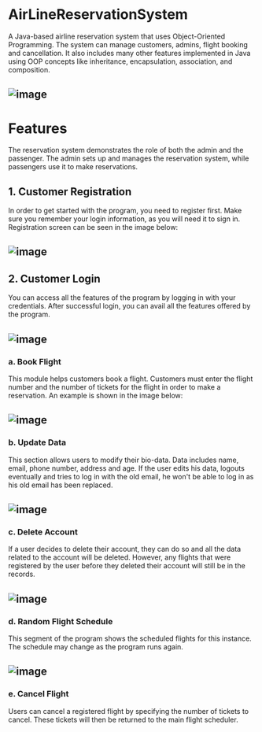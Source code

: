 # AirLineReservationSystem
A Java-based airline reservation system that uses Object-Oriented Programming. The system can manage customers, admins, flight booking and cancellation.
It also includes many other features implemented in Java using OOP concepts like inheritance, encapsulation, association, and composition.
## ![image](https://user-images.githubusercontent.com/72850566/167471464-0afa5c6a-806d-4a62-97d4-947e73cd92d2.png)
# Features
The reservation system demonstrates the role of both the admin and the passenger. The admin sets up and manages the reservation system, while passengers use it to make reservations.
## 1. Customer Registration
In order to get started with the program, you need to register first. Make sure you remember your login information, as you will need it to sign in.
Registration screen can be seen in the image below:
## ![image](https://user-images.githubusercontent.com/72850566/167473655-96610ecf-5282-490c-b9e6-fd152d38fe54.png)
## 2. Customer Login
You can access all the features of the program by logging in with your credentials. After successful login, you can avail all the features offered by the program.
## ![image](https://user-images.githubusercontent.com/72850566/167475733-d9a5e04c-32f7-4886-9dc7-ef7926c95ce6.png)
### a. Book Flight
This module helps customers book a flight. Customers must enter the flight number and the number of tickets for the flight in order to make a reservation. An example is shown in the image below:
## ![image](https://user-images.githubusercontent.com/72850566/167619984-0b2241fb-ffc9-41bf-945a-4a8985718a49.png)
### b. Update Data
This section allows users to modify their bio-data. Data includes name, email, phone number, address and age.
If the user edits his data, logouts eventually and tries to log in with the old email, he won't be able to log in as his old email has been replaced.
## ![image](https://user-images.githubusercontent.com/72850566/167482100-9178c0ce-a134-4923-9da3-ff1b607d19d6.png)
### c. Delete Account
If a user decides to delete their account, they can do so and all the data related to the account will be deleted. However, any flights that were registered by the user before they deleted their account will still be in the records.
## ![image](https://user-images.githubusercontent.com/72850566/167483584-aa68d166-0ce9-4a5e-a624-c94b0eb9497b.png)
### d. Random Flight Schedule
This segment of the program shows the scheduled flights for this instance. The schedule may change as the program runs again.
## ![image](https://user-images.githubusercontent.com/72850566/167483853-cb853ae5-09b6-46e2-a005-cd77ec60fa53.png)
### e. Cancel Flight
Users can cancel a registered flight by specifying the number of tickets to cancel. These tickets will then be returned to the main flight scheduler.
